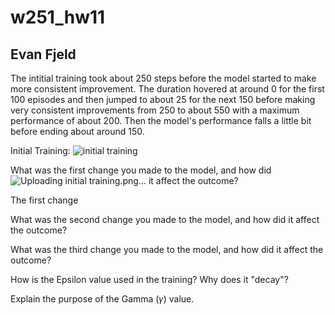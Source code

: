 # w251_hw11
## Evan Fjeld

The intitial training took about 250 steps before the model started to make more consistent improvement. The duration hovered at around 0 for the first 100 episodes and then jumped to about 25 for the next 150 before making very consistent improvements from 250 to about 550 with a maximum performance of about 200. Then the model's performance falls a little bit before ending about around 150. 

Initial Training:
![initial training](https://user-images.githubusercontent.com/10189327/226795321-e5e34615-6c3d-4bb2-9054-e8422f6f2878.png)


What was the first change you made to the model, and how did ![Uploading initial training.png…]()
it affect the outcome?

The first change


What was the second change you made to the model, and how did it affect the outcome?


What was the third change you made to the model, and how did it affect the outcome?


How is the Epsilon value used in the training? Why does it "decay"?


Explain the purpose of the Gamma (𝛾) value.
